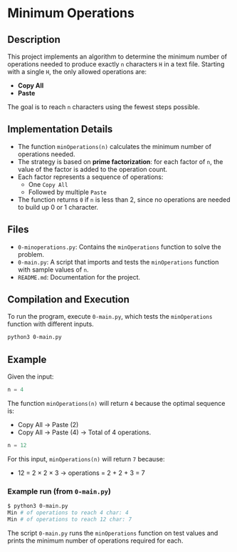 # Minimum Operations

## Description

This project implements an algorithm to determine the minimum number of operations needed to produce exactly `n` characters `H` in a text file. Starting with a single `H`, the only allowed operations are:

- **Copy All**
- **Paste**

The goal is to reach `n` characters using the fewest steps possible.

## Implementation Details

- The function `minOperations(n)` calculates the minimum number of operations needed.
- The strategy is based on **prime factorization**: for each factor of `n`, the value of the factor is added to the operation count.
- Each factor represents a sequence of operations:
  - One `Copy All`
  - Followed by multiple `Paste`
- The function returns `0` if `n` is less than 2, since no operations are needed to build up 0 or 1 character.

## Files

- `0-minoperations.py`: Contains the `minOperations` function to solve the problem.
- `0-main.py`: A script that imports and tests the `minOperations` function with sample values of `n`.
- `README.md`: Documentation for the project.

## Compilation and Execution

To run the program, execute `0-main.py`, which tests the `minOperations` function with different inputs.

```bash
python3 0-main.py
```

## Example

Given the input:

```python
n = 4
```

The function `minOperations(n)` will return `4` because the optimal sequence is:

- Copy All → Paste (2)
- Copy All → Paste (4) → Total of 4 operations.

```python
n = 12
```

For this input, `minOperations(n)` will return `7` because:

- 12 = 2 × 2 × 3 → operations = 2 + 2 + 3 = 7

### Example run (from `0-main.py`)

```bash
$ python3 0-main.py
Min # of operations to reach 4 char: 4
Min # of operations to reach 12 char: 7
```

The script `0-main.py` runs the `minOperations` function on test values and prints the minimum number of operations required for each.

